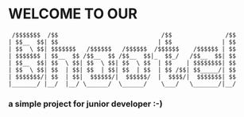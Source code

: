 
# WELCOME TO OUR #

<div style="widht:100%;">


     /$$$$$$$  /$$                             /$$               /$$
    | $$__  $$| $$                            | $$              | $$
    | $$  \ $$| $$$$$$$   /$$$$$$   /$$$$$$  /$$$$$$    /$$$$$$ | $$
    | $$$$$$$ | $$__  $$ /$$__  $$ /$$__  $$|_  $$_/   /$$__  $$| $$
    | $$__  $$| $$  \ $$| $$  \ $$| $$  \ $$  | $$    | $$$$$$$$| $$
    | $$  \ $$| $$  | $$| $$  | $$| $$  | $$  | $$ /$$| $$_____/| $$
    | $$$$$$$/| $$  | $$|  $$$$$$/|  $$$$$$/  |  $$$$/|  $$$$$$$| $$
    |_______/ |__/  |__/ \______/  \______/    \___/   \_______/|__/

</div>

<h3>a simple project for junior developer :-) </h3>
